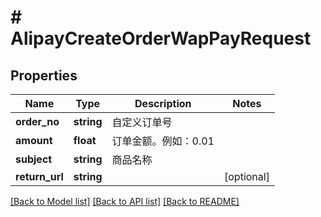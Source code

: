 # # AlipayCreateOrderWapPayRequest

## Properties

Name | Type | Description | Notes
------------ | ------------- | ------------- | -------------
**order_no** | **string** | 自定义订单号 |
**amount** | **float** | 订单金额。例如：0.01 |
**subject** | **string** | 商品名称 |
**return_url** | **string** |  | [optional]

[[Back to Model list]](../../README.md#models) [[Back to API list]](../../README.md#endpoints) [[Back to README]](../../README.md)
